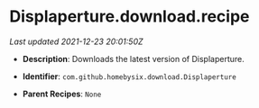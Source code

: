 # Displaperture.download.recipe

_Last updated 2021-12-23 20:01:50Z_

- **Description**: Downloads the latest version of Displaperture.

- **Identifier**: `com.github.homebysix.download.Displaperture`

- **Parent Recipes**: `None`
